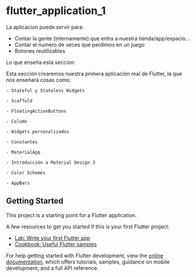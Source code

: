 # flutter_application_1

La aplicacion puede servir para:

- Contar la gente (internamente) que entra a nuestra tienda/app/espacio...
- Contar el numero de veces que perdimos en un juego
- Botones reutilizables

Lo que enseña esta seccion:

  Esta sección crearemos nuestra primera aplicación real de Flutter, la que nos enseñará cosas como:

    - Stateful y Stateless Widgets

    - Scaffold

    - FloatingActionButtons

    - Column

    - Widgets personalizados

    - Constantes

    - MaterialApp

    - Introducción a Material Design 3

    - Color Schemes

    - AppBars

## Getting Started

This project is a starting point for a Flutter application.

A few resources to get you started if this is your first Flutter project:

- [Lab: Write your first Flutter app](https://docs.flutter.dev/get-started/codelab)
- [Cookbook: Useful Flutter samples](https://docs.flutter.dev/cookbook)

For help getting started with Flutter development, view the
[online documentation](https://docs.flutter.dev/), which offers tutorials,
samples, guidance on mobile development, and a full API reference.
